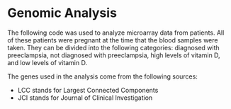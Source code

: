 # Genomic Analysis

The following code was used to analyze microarray data from patients. All of these patients were pregnant at the time that the blood samples were taken. 
They can be divided into the following categories: diagnosed with preeclampsia, not diagnosed with preeclampsia, high levels of vitamin D,\
and low levels of vitamin D.

The genes used in the analysis come from the following sources:
- LCC stands for Largest Connected Components
- JCI stands for Journal of Clinical Investigation 
